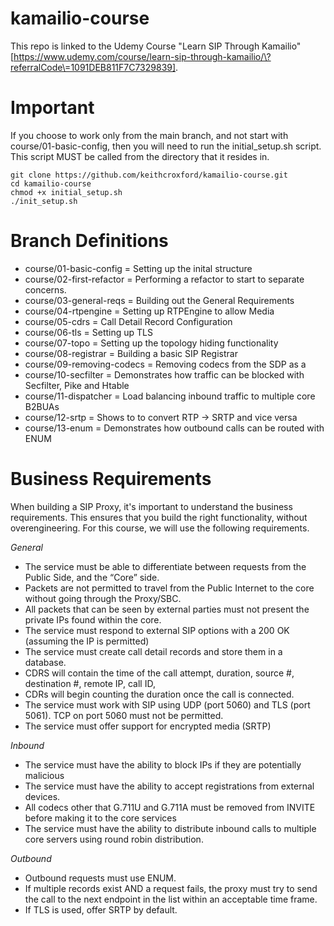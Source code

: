 # kamailio-course

This repo is linked to the Udemy Course "Learn SIP Through Kamailio"[https://www.udemy.com/course/learn-sip-through-kamailio/\?referralCode\=1091DEB811F7C7329839].  

# Important 
If you choose to work only from the main branch, and not start with course/01-basic-config, then you will need to run the initial_setup.sh script. This script MUST be called from the directory that it resides in. 

```
git clone https://github.com/keithcroxford/kamailio-course.git
cd kamailio-course
chmod +x initial_setup.sh
./init_setup.sh

```

# Branch Definitions
  - course/01-basic-config = Setting up the inital structure
  - course/02-first-refactor = Performing a refactor to start to separate concerns.
  - course/03-general-reqs = Building out the General Requirements 
  - course/04-rtpengine = Setting up RTPEngine to allow Media
  - course/05-cdrs =  Call Detail Record Configuration
  - course/06-tls = Setting up TLS 
  - course/07-topo = Setting up the topology hiding functionality
  - course/08-registrar = Building a basic SIP Registrar
  - course/09-removing-codecs = Removing codecs from the SDP as a 
  - course/10-secfilter = Demonstrates how traffic can be blocked with Secfilter, Pike and Htable
  - course/11-dispatcher = Load balancing inbound traffic to multiple core B2BUAs
  - course/12-srtp = Shows to to convert RTP -> SRTP and vice versa 
  - course/13-enum = Demonstrates how outbound calls can be routed with ENUM 


# Business Requirements

When building a SIP Proxy, it's important to understand the business requirements. This ensures that you build the right functionality, without overengineering. For this course, we will use the following requirements. 

*General*
- The service must be able to differentiate between requests from the Public Side, and the “Core” side. 
- Packets are not permitted to travel from the Public Internet to the core without going through the Proxy/SBC. 
- All packets that can be seen by external parties must not present the private IPs found within the core. 
- The service must respond to external SIP options with a 200 OK (assuming the IP is permitted) 
- The service must create call detail records and store them in a database. 
- CDRS will contain the time of the call attempt, duration, source #, destination #, remote IP, call ID, 
- CDRs will begin counting the duration once the call is connected. 
- The service must work with SIP using UDP (port 5060) and TLS (port 5061). TCP on port 5060 must not be permitted.
- The service must offer support for encrypted media (SRTP) 

*Inbound*
- The service must have the ability to block IPs if they are potentially malicious 
- The service must have the ability to accept registrations from external devices. 
- All codecs other that G.711U and G.711A must be removed from INVITE before making it to the core services
- The service must have the ability to distribute inbound calls to multiple core servers using round robin distribution. 


*Outbound*
- Outbound requests must use ENUM. 
- If multiple records exist AND a request fails, the proxy must try to send the call to the next endpoint in the list within an acceptable time frame. 
- If TLS is used, offer SRTP by default.


